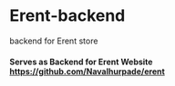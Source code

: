 # Erent-backend
backend for Erent store

#### Serves as Backend for Erent Website https://github.com/Navalhurpade/erent
